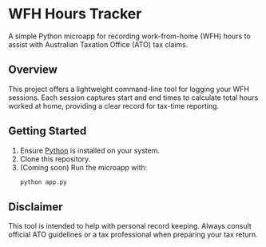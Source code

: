 # WFH Hours Tracker

A simple Python microapp for recording work-from-home (WFH) hours to assist with Australian Taxation Office (ATO) tax claims.

## Overview

This project offers a lightweight command-line tool for logging your WFH sessions. Each session captures start and end times to calculate total hours worked at home, providing a clear record for tax-time reporting.

## Getting Started

1. Ensure [Python](https://www.python.org/) is installed on your system.
2. Clone this repository.
3. (Coming soon) Run the microapp with:
   ```bash
   python app.py
   ```

## Disclaimer

This tool is intended to help with personal record keeping. Always consult official ATO guidelines or a tax professional when preparing your tax return.
